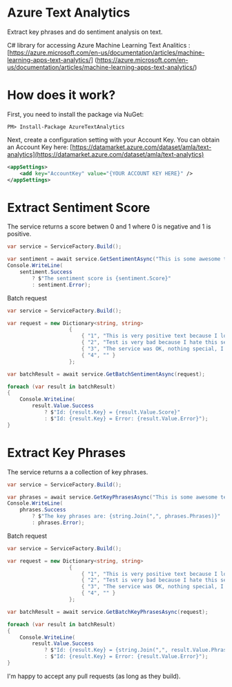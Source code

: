 # Azure Text Analytics
Extract key phrases and do sentiment analysis on text.

C# library for accessing Azure Machine Learning Text Analitics : [https://azure.microsoft.com/en-us/documentation/articles/machine-learning-apps-text-analytics/]
(https://azure.microsoft.com/en-us/documentation/articles/machine-learning-apps-text-analytics/)


How does it work?
===================
First, you need to install the package via NuGet:

```
PM> Install-Package AzureTextAnalytics
```

Next, create a configuration setting with your Account Key. You can obtain an Account Key here: [https://datamarket.azure.com/dataset/amla/text-analytics](https://datamarket.azure.com/dataset/amla/text-analytics)

```xml
<appSettings>
    <add key="AccountKey" value="{YOUR ACCOUNT KEY HERE}" />
</appSettings>
```

Extract Sentiment Score
===================
The service returns a score betwen 0 and 1 where 0 is negative and 1 is positive.

```csharp
var service = ServiceFactory.Build();

var sentiment = await service.GetSentimentAsync("This is some awesome text that needs sentiment analysis;");
Console.WriteLine(
    sentiment.Success 
        ? $"The sentiment score is {sentiment.Score}" 
        : sentiment.Error);
```

Batch request

```csharp
var service = ServiceFactory.Build();

var request = new Dictionary<string, string>
                    {
                        { "1", "This is very positive text because I love this service" },
                        { "2", "Test is very bad because I hate this service" },
                        { "3", "The service was OK, nothing special, I've had better" },
                        { "4", "" }
                    };

var batchResult = await service.GetBatchSentimentAsync(request);

foreach (var result in batchResult)
{
    Console.WriteLine(
        result.Value.Success 
            ? $"Id: {result.Key} = {result.Value.Score}" 
            : $"Id: {result.Key} = Error: {result.Value.Error}");
}
```

Extract Key Phrases
===================
The service returns a a collection of key phrases.

```csharp
var service = ServiceFactory.Build();

var phrases = await service.GetKeyPhrasesAsync("This is some awesome text that needs the key phrases extracted from.");
Console.WriteLine(
    phrases.Success 
        ? $"The key phrases are: {string.Join(",", phrases.Phrases)}" 
        : phrases.Error);
```

Batch request

```csharp
var service = ServiceFactory.Build();

var request = new Dictionary<string, string>
                    {
                        { "1", "This is very positive text because I love this service" },
                        { "2", "Test is very bad because I hate this service" },
                        { "3", "The service was OK, nothing special, I've had better" },
                        { "4", "" }
                    };

var batchResult = await service.GetBatchKeyPhrasesAsync(request);

foreach (var result in batchResult)
{
    Console.WriteLine(
        result.Value.Success 
            ? $"Id: {result.Key} = {string.Join(",", result.Value.Phrases)}" 
            : $"Id: {result.Key} = Error: {result.Value.Error}");
}
```

I'm happy to accept any pull requests (as long as they build).